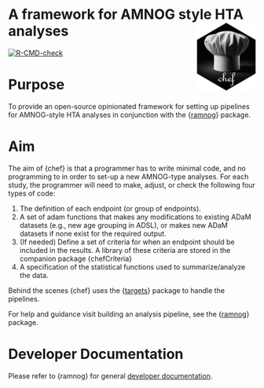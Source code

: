 
# A framework for AMNOG style HTA analyses <img src="man/figures/logo.png" align="right" height="139" alt="" />

<!-- Insert badges here -->

[![R-CMD-check](https://github.com/hta-pharma/chef/actions/workflows/package-check-test.yaml/badge.svg)](https://github.com/hta-pharma/chef/actions/workflows/package-check-test.yaml)
<!-- README.md is generated from README.Rmd. Please edit that file -->

# Purpose

To provide an open-source opinionated framework for setting up pipelines
for AMNOG-style HTA analyses in conjunction with the
{[ramnog](https://github.com/hta-pharma/ramnog)} package.

# Aim

The aim of {chef} is that a programmer has to write minimal code, and no
programming to in order to set-up a new AMNOG-type analyses. For each
study, the programmer will need to make, adjust, or check the following
four types of code:

1.  The definition of each endpoint (or group of endpoints).
2.  A set of adam functions that makes any modifications to existing
    ADaM datasets (e.g., new age grouping in ADSL), or makes new ADaM
    datasets if none exist for the required output.
3.  (If needed) Define a set of criteria for when an endpoint should be
    included in the results. A library of these criteria are stored in
    the companion package {chefCriteria}
4.  A specification of the statistical functions used to
    summarize/analyze the data.

Behind the scenes {chef} uses the
{[targets](https://books.ropensci.org/targets/)} package to handle the
pipelines.

For help and guidance visit building an analysis pipeline, see the
{[ramnog](https://hta-pharma.github.io/ramnog/)} package.

# Developer Documentation

Please refer to {ramnog} for general [developer
documentation](https://hta-pharma.github.io/ramnog/articles/#:~:text=Debugging-,Development,-Git%20Workflow).
